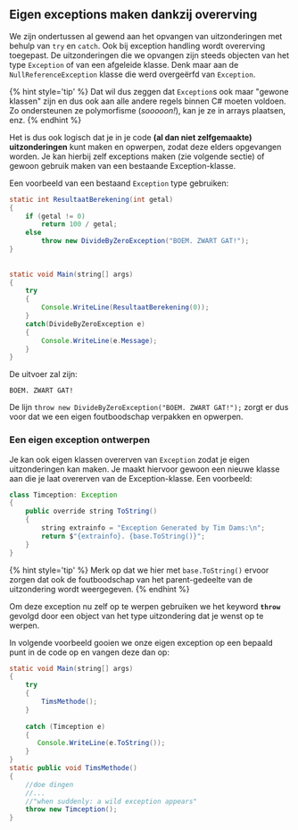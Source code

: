## Eigen exceptions maken dankzij overerving

We zijn ondertussen al gewend aan het opvangen van uitzonderingen met behulp van ``try`` en ``catch``. Ook bij exception handling wordt overerving toegepast. De uitzonderingen die we opvangen zijn steeds objecten van het type ``Exception`` of van een afgeleide klasse. Denk maar aan de ``NullReferenceException`` klasse die werd overgeërfd van ``Exception``. 

{% hint style='tip' %}
Dat wil dus zeggen dat ``Exception``s ook maar "gewone klassen" zijn en dus ook aan alle andere regels binnen C# moeten voldoen. Zo ondersteunen ze polymorfisme (*sooooon!*), kan je ze in arrays plaatsen, enz.
{% endhint %}


Het is dus ook logisch dat je in je code **(al dan niet zelfgemaakte) uitzonderingen** kunt maken en opwerpen, zodat deze elders opgevangen worden. Je kan hierbij zelf exceptions maken (zie volgende sectie) of gewoon gebruik maken van een bestaande Exception-klasse.

Een voorbeeld van een bestaand ``Exception`` type gebruiken:

```java
static int ResultaatBerekening(int getal)
{
    if (getal != 0)
        return 100 / getal;
    else
        throw new DivideByZeroException("BOEM. ZWART GAT!");
}
 
 
static void Main(string[] args)
{
    try
    {
        Console.WriteLine(ResultaatBerekening(0));
    }
    catch(DivideByZeroException e)
    {
        Console.WriteLine(e.Message);
    }
}
```

De uitvoer zal zijn:


```text
BOEM. ZWART GAT!
```


De lijn ``throw new DivideByZeroException("BOEM. ZWART GAT!");`` zorgt er dus voor dat we een eigen foutboodschap verpakken en opwerpen.

### Een eigen exception ontwerpen

Je kan ook eigen klassen overerven van ``Exception`` zodat je eigen uitzonderingen kan maken. Je maakt hiervoor gewoon een nieuwe klasse aan die je laat overerven van de Exception-klasse. Een voorbeeld:

```java
class Timception: Exception
{
    public override string ToString()
    {
        string extrainfo = "Exception Generated by Tim Dams:\n";
        return $"{extrainfo}. {base.ToString()}";
    }
}
```

{% hint style='tip' %}
Merk op dat we hier met ``base.ToString()`` ervoor zorgen dat ook de foutboodschap van het parent-gedeelte van de uitzondering wordt weergegeven. 
{% endhint %}


Om deze exception nu zelf op te werpen gebruiken we het keyword **``throw``** gevolgd door een object van het type uitzondering dat je wenst op te werpen. 

In volgende voorbeeld gooien we onze eigen exception op een bepaald punt in de code op en vangen deze dan op:

```java
static void Main(string[] args)
{
    try
    {
        TimsMethode();
    }
 
    catch (Timception e)
    {
       Console.WriteLine(e.ToString());
    }     
}
static public void TimsMethode()
{
    //doe dingen
    //...
    //"when suddenly: a wild exception appears"
    throw new Timception();
}
```




